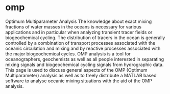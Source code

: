 # omp
Optimum Multiparameter Analysis 
The knowledge about exact mixing fractions of water masses in the oceans is necessary for various applications and in particular when analyzing transient tracer fields or biogeochemical cycling.
The distribution of tracers in the ocean is generally controlled by a combination of transport processes associated with the oceanic circulation and mixing and by reactive processes associated with the major biogeochemical cycles.
OMP analysis is a tool for oceanographers, geochemists as well as all people interested in separating mixing signals and biogeochemical cycling signals from hydrographic data.
This page is used to discuss general aspects of the OMP (Optimum Multiparameter) analysis as well as to freely distribute a MATLAB based software to analyse oceanic mixing situations with the aid of the OMP analysis.
